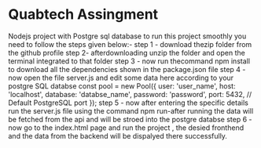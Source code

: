 # Quabtech Assingment
Nodejs project with Postgre sql database
to run this project smoothly you need to follow the steps given below:-
step 1 -  download thezip folder from the github profile 
step 2-  afterdownloading unzip the folder and open the terminal integrated to that folder
step 3 - now run thecommand npm install to download all the dependencies shown in the package.json file
step 4 - now open the file server.js and edit some data here according to your postgre SQL databse
            const pool = new Pool({
            user: 'user_name',
            host: 'localhost',
            database: 'databse_name',
            password: 'password',
            port: 5432, // Default PostgreSQL port
           });
step 5 - now after entering the specific details run the server.js file using the command npm run-after running the data will be fetched from 
         the api and will be stroed into the postgre databse
step 6 - now go to the index.html page and run the project , the desied fronthend and the data from the backend will be dispalyed there 
         successfully.

